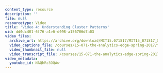 ```yaml
---
content_type: resource
description: ''
file: null
resourcetype: Video
title: 'Video 4: Understanding Cluster Patterns'
uid: dd0dc401-6f76-a1e6-d098-a156706d7a03
video_files:
  archive_url: https://archive.org/download/MIT15.071S17/MIT15_071S17_Session_6.3.07_300k.mp4
  video_captions_file: /courses/15-071-the-analytics-edge-spring-2017/f5e1756fd91658479e61ae7f0ab592f1_NAQhRc3OQAw.vtt
  video_thumbnail_file: null
  video_transcript_file: /courses/15-071-the-analytics-edge-spring-2017/4e98ecffb504a97d0a956f576195320b_NAQhRc3OQAw.pdf
video_metadata:
  youtube_id: NAQhRc3OQAw
---
```

